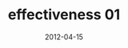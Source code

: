 ---
title: effectiveness 01
articlename: >-
  Effectiveness of Financial Incentives for Longer-Term Smoking Cessation: Evidence of Absence or Absence of Evidence?
date: '2012-04-15'
summary: >-
  This study highlights that in the context of smoking cessation we have much to learn about the effectiveness of incentives; what is clear is that the current literature provides inadequate evidence to make a determination. More adequately powered studies that test variations in incentive design, magnitude, and payment schedule are needed to determine the effectiveness of this approach in increasing the rate of smoking cessation.
authors: >-
  Andrea B. Troxel, ScD and Kevin G. Volpp, MD, PhD
source: 'https://www.ncbi.nlm.nih.gov/pmc/articles/PMC3994978/'
journal: Am J Health Promot.
---